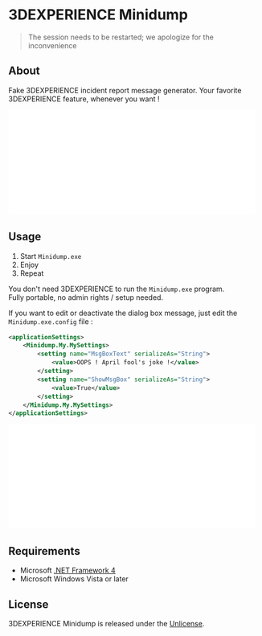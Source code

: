 # 3DEXPERIENCE Minidump

> The session needs to be restarted; we apologize for the inconvenience

## About
Fake 3DEXPERIENCE incident report message generator. Your favorite 3DEXPERIENCE feature, whenever you want !

![](Minidump/ressources/pictures/demo.gif)

## Usage
1. Start `Minidump.exe`
2. Enjoy
3. Repeat

You don't need 3DEXPERIENCE to run the `Minidump.exe` program.  
Fully portable, no admin rights / setup needed.

If you want to edit or deactivate the dialog box message, just edit the `Minidump.exe.config` file :

```xml
<applicationSettings>
	<Minidump.My.MySettings>
		<setting name="MsgBoxText" serializeAs="String">
			<value>OOPS ! April fool's joke !</value>
		</setting>
		<setting name="ShowMsgBox" serializeAs="String">
			<value>True</value>
		</setting>
	</Minidump.My.MySettings>
</applicationSettings>
```

![](Minidump/ressources/pictures/demo_advanced.gif)

## Requirements
- Microsoft [.NET Framework 4](https://www.microsoft.com/en-US/download/details.aspx?id=17851)
- Microsoft Windows Vista or later

## License
3DEXPERIENCE Minidump is released under the [Unlicense](http://unlicense.org).